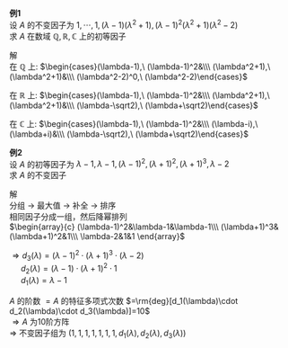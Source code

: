 **例1**  
设 $A$ 的不变因子为 $1,\cdots,1,(\lambda-1)(\lambda^2+1),(\lambda-1)^2(\lambda^2+1)(\lambda^2-2)$  
求 $A$ 在数域 $\mathbb{Q},\mathbb{R},\mathbb{C}$ 上的初等因子  
  
解  
在 $\mathbb{Q}$ 上:  $\begin{cases}(\lambda-1),\ (\lambda-1)^2&\\\  
(\lambda^2+1),\ (\lambda^2+1)&\\\  
(\lambda^2-2)^0,\ (\lambda^2-2)\end{cases}$  
  
在 $\mathbb{R}$ 上:  $\begin{cases}(\lambda-1),\ (\lambda-1)^2&\\\  
(\lambda^2+1),\ (\lambda^2+1)&\\\  
(\lambda-\sqrt2),\ (\lambda+\sqrt2)\end{cases}$  
  
在 $\mathbb{C}$ 上:  $\begin{cases}(\lambda-1),\ (\lambda-1)^2&\\\  
(\lambda-i),\ (\lambda+i)&\\\  
(\lambda-\sqrt2),\ (\lambda+\sqrt2)\end{cases}$  
  
**例2**  
设 $A$ 的初等因子为 $\lambda-1,\lambda-1,(\lambda-1)^2,(\lambda+1)^2,(\lambda+1)^3,\lambda-2$  
求 $A$ 的不变因子  
  
解  
分组 $\to$ 最大值 $\to$ 补全 $\to$ 排序  
相同因子分成一组，然后降幂排列  
$\begin{array}{c}  
(\lambda-1)^2&\lambda-1&\lambda-1\\\  
(\lambda+1)^3&(\lambda+1)^2&1\\\  
\lambda-2&1&1  
\end{array}$  
  
$\Rightarrow d_3(\lambda)=(\lambda-1)^2\cdot(\lambda+1)^3\cdot(\lambda-2)$  
$\quad\ d_2(\lambda)=(\lambda-1)\cdot(\lambda+1)^2\cdot1$  
$\quad\ d_1(\lambda)=\lambda-1$  
  
$A$ 的阶数 $=A$ 的特征多项式次数 $=\rm{deg}[d_1(\lambda)\cdot d_2(\lambda)\cdot d_3(\lambda)]=10$  
$\Rightarrow A$ 为10阶方阵  
$\Rightarrow$ 不变因子组为 $(1,1,1,1,1,1,1,d_1(\lambda),d_2(\lambda),d_3(\lambda))$  
